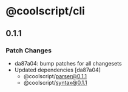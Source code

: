 # @coolscript/cli

## 0.1.1

### Patch Changes

- da87a04: bump patches for all changesets
- Updated dependencies [da87a04]
  - @coolscript/parser@0.1.1
  - @coolscript/syntax@0.1.1
